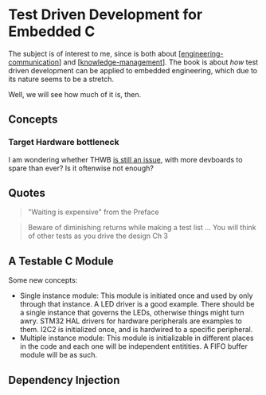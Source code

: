 # Test Driven Development for Embedded C

The subject is of interest to me, since is both about [[engineering-communication]] and [[knowledge-management]]. The book is about *how* test driven development can be applied to embedded engineering, which due to its nature seems to be a stretch. 

Well, we will see how much of it is, then. 

## Concepts 
### Target Hardware bottleneck

I am wondering whether THWB [is still an issue], with more devboards to spare than ever? Is it oftenwise not enough? 

[is still an issue]: https://twitter.com/maanil_ee/status/1369965923164127232?s=20

## Quotes

>"Waiting is expensive"
> from the Preface 


> Beware of diminishing returns while making a test list
> ...
> You will think of other tests as you drive the design
> Ch 3
 
## A Testable C Module 
Some new concepts:
- Single instance module: This module is initiated once and used by only through that instance. A LED driver is a good example. There should be a single instance that governs the LEDs, otherwise things might turn awry. STM32 HAL drivers for hardware peripherals are examples to them. I2C2 is initialized once, and is hardwired to a specific peripheral. 
- Multiple instance module: This module is initializable in different places in the code and each one will be independent entitities. A FIFO buffer module will be as such.

## Dependency Injection 



[//begin]: # "Autogenerated link references for markdown compatibility"
[engineering-communication]: engineering-communication.md "Engineering Communication"
[knowledge-management]: knowledge-management.md "Knowledge Management"
[//end]: # "Autogenerated link references"